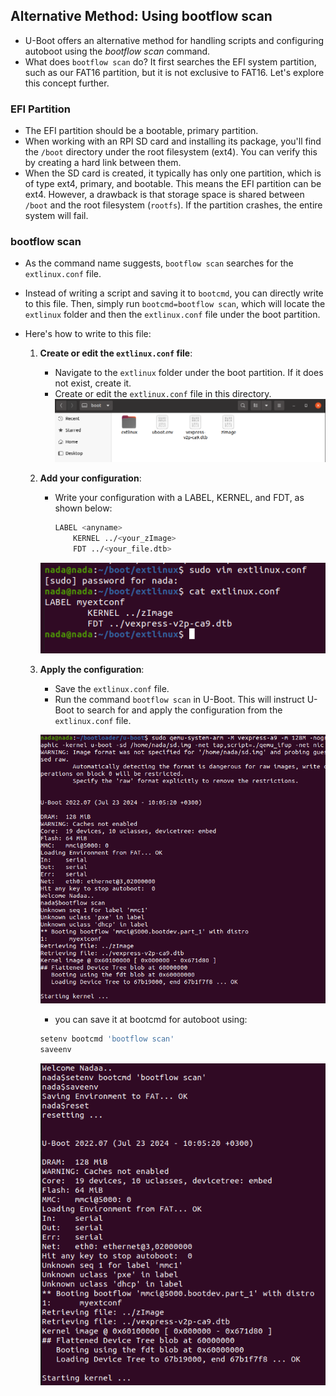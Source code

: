 ## Alternative Method: Using bootflow scan

- U-Boot offers an alternative method for handling scripts and configuring autoboot using the *bootflow scan* command.
- What does `bootflow scan` do? It first searches the EFI system partition, such as our FAT16 partition, but it is not exclusive to FAT16. Let's explore this concept further.

### EFI Partition

- The EFI partition should be a bootable, primary partition.
- When working with an RPI SD card and installing its package, you'll find the `/boot` directory under the root filesystem (ext4). You can verify this by creating a hard link between them.
- When the SD card is created, it typically has only one partition, which is of type ext4, primary, and bootable. This means the EFI partition can be ext4. However, a drawback is that storage space is shared between `/boot` and the root filesystem (`rootfs`). If the partition crashes, the entire system will fail.

### bootflow scan

- As the command name suggests, `bootflow scan` searches for the `extlinux.conf` file.
- Instead of writing a script and saving it to `bootcmd`, you can directly write to this file. Then, simply run `bootcmd=bootflow scan`, which will locate the `extlinux` folder and then the `extlinux.conf` file under the boot partition.
- Here's how to write to this file:

    1. **Create or edit the `extlinux.conf` file**:
        - Navigate to the `extlinux` folder under the boot partition. If it does not exist, create it.
        - Create or edit the `extlinux.conf` file in this directory.
        ![Alt text](images/3.png)


    3. **Add your configuration**:
        - Write your configuration with a LABEL, KERNEL, and FDT, as shown below:

            ```sh
            LABEL <anyname>
                KERNEL ../<your_zImage>
                FDT ../<your_file.dtb>
            ```
        ![Alt text](images/1.png)

    4. **Apply the configuration**:
        - Save the `extlinux.conf` file.
        - Run the command `bootflow scan` in U-Boot. This will instruct U-Boot to search for and apply the configuration from the `extlinux.conf` file.
       
       ![Alt text](images/2.png)

        - you can save it at bootcmd for autoboot using:
        ```sh
        setenv bootcmd 'bootflow scan'
        saveenv
        ```
        ![Alt text](images/4.png)
